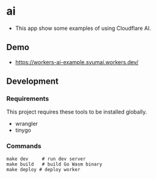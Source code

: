 # ai

* This app show some examples of using Cloudflare AI.

## Demo

* https://workers-ai-example.syumai.workers.dev/

## Development

### Requirements

This project requires these tools to be installed globally.

* wrangler
* tinygo

### Commands

```
make dev     # run dev server
make build   # build Go Wasm binary
make deploy # deploy worker
```
